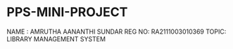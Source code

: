 # PPS-MINI-PROJECT
NAME : AMRUTHA AANANTHI SUNDAR 
REG NO: RA2111003010369
TOPIC: LIBRARY MANAGEMENT SYSTEM 
